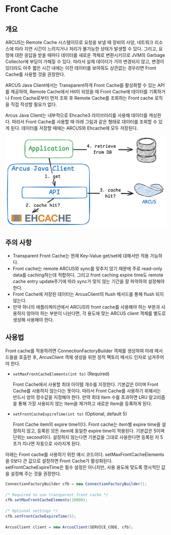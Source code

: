 # Front Cache

## 개요

ARCUS는 Remote Cache 시스템이므로 요청을 보낼 때 장비의 사양, 네트워크 리소스에 따라 지연 시간이 느려지거나 처리가 불가능한 상태가 발생할 수 있다.
그리고, 요청에 대한 응답을 받을 때마다 데이터를 새로운 객체로 변환시키므로 JVM의 Garbage Collector에 부담이 가해질 수 있다.
따라서 실제 데이터가 거의 변경되지 않고, 변경이 있더라도 아주 짧은 시간 내에는 이전 데이터를 보여줘도 상관없는 경우라면 Front Cache를 사용할 것을 권장한다.

ARCUS Java Client에서는 Transparent하게 Front Cache를 활성화할 수 있는 API를 제공하여, 
Remote Cache에서 Hit이 되었을 때 Front Cache에 데이터를 기록하거나
Front Cache로부터 먼저 조회 후 Remote Cache를 조회하는 Front cache 로직을 직접 작성할 필요가 없다.

Arcus Java Client는 내부적으로 Ehcache3 라이브러리를 사용해 데이터를 캐싱한다. 따라서 Front Cache를 사용할 때 아래 그림과 같은 형태로
데이터를 조회할 수 있게 된다. 데이터를 저장할 때에는 ARCUS와 Ehcache에 모두 저장된다.

![img.png](./images/java_client_ehcache.png)

## 주의 사항
- Transparent Front Cache는 현재 Key-Value get/set에 대해서만 적용 가능하다.
- Front cache는 remote ARCUS와 sync를 맞추지 않기 때문에 주로 read-only data를 caching하는데 적합하다.
  그리고 front caching expire time도 remote cache entry update주기에 따라 sync가 맞지 않는 기간을 잘 파악하여
  설정해야 한다.
- Front Cache에 저장된 데이터는 ArcusClient의 flush 메서드를 통해 flush 되지 않는다.
- 만약 하나의 애플리케이션에서 ARCUS의 front cache를 사용해야 하는 부분과 사용하지 않아야 하는 부분이 나뉜다면,
  각 용도에 맞는 ARCUS client 객체를 별도로 생성해 사용해야 한다.

## 사용법
Front cache를 적용하려면 ConnectionFactoryBuilder 객체를 생성하여 아래 메서드들을 호출한 후,
ArcusClient 객체 생성을 위한 정적 팩토리 메서드 인자로 넘겨주어야 한다.

- `setMaxFrontCacheElements(int to)` (Required)

  Front Cache에서 사용할 최대 아이템 개수를 지정한다.
  기본값은 0이며 Front Cache를 사용하지 않는다는 뜻이다.
  따라서 Front Cache를 사용하기 위해서는 반드시 양의 정수값을 지정해야 한다.
  만약 최대 Item 수를 초과하면 LRU 알고리즘을 통해 가장 사용되지 않는 Item을 제거하고 새로운 Item을 등록하게 된다.

- `setFrontCacheExpireTime(int to)` (Optional, default 5)

  Front Cache item의 expire time이다.
  Front cache는 item별 expire time을 설정하지 않고, 등록된 모든 item에 동일한 expire time이 적용된다.
  기본값은 5이며 단위는 second이다.
  설정하지 않는다면 기본값을 그대로 사용한다면 등록된 지 5초가 지나면 자동으로 사라지게 된다.

아래는 Front cache를 사용하기 위한 예시 코드이다.
setMaxFrontCacheElements을 0보다 큰 값으로 설정하면 Front Cache가 활성화된다.
setFrontCacheExpireTime은 필수 설정은 아니지만, 사용 용도에 맞도록 명시적인 값을 설정해 주는 것을 권장한다.

```java
ConnectionFactoryBuilder cfb = new ConnectionFactoryBuilder();

/* Required to use transparent front cache */
cfb.setMaxFrontCacheElements(10000);

/* Optional settings */
cfb.setFrontCacheExpireTime(5);

ArcusClient client = new ArcusClient(SERVICE_CODE, cfb);
```
